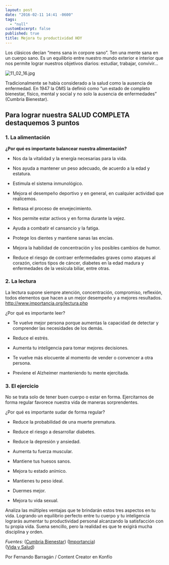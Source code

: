 ```yaml
---
layout: post
date: "2016-02-11 14:41 -0600"
tags: 
  - "null"
customExcerpt: false
published: true
title: Mejora tu productividad HOY
---
```



Los clásicos decían “mens sana in corpore sano”. Ten una mente sana en un cuerpo sano. Es un equilibrio entre nuestro mundo exterior e interior que nos permite lograr nuestros objetivos diarios: estudiar, trabajar, convivir...

![11_02_16.jpg]({{site.baseurl}}/img/11_02_16.jpg)

Tradicionalmente se había considerado a la salud como la ausencia de enfermedad. En 1947 la OMS la definió como “un estado de completo bienestar, físico, mental y social y no solo la ausencia de enfermedades” (Cumbria Bienestar).
	
## Para lograr nuestra SALUD COMPLETA destaquemos 3 puntos

### 1. La alimentación

**¿Por qué es importante balancear nuestra alimentación?** 

- Nos da la vitalidad y la energía necesarias para la vida.

- Nos ayuda a mantener un peso adecuado, de acuerdo a la edad y estatura.

- Estimula el sistema inmunológico.

- Mejora el desempeño deportivo y en general, en cualquier actividad que realicemos.

- Retrasa el proceso de envejecimiento.

- Nos permite estar activos y en forma durante la vejez.

- Ayuda a combatir el cansancio y la fatiga.

- Protege los dientes y mantiene sanas las encías.

- Mejora la habilidad de concentración y los posibles cambios de humor.

- Reduce el riesgo de contraer enfermedades graves como ataques al corazón, ciertos tipos de cáncer, diabetes en la edad madura y enfermedades de la vesícula biliar, entre otras.

### 2. La lectura

La lectura supone siempre atención, concentración, compromiso, reflexión, todos elementos que hacen a un mejor desempeño y a mejores resultados.
http://www.importancia.org/lectura.php 

¿Por qué es importante leer?

- Te vuelve mejor persona porque aumentas la capacidad de detectar y comprender las necesidades de los demás.

- Reduce el estrés.

- Aumenta tu inteligencia para tomar mejores decisiones.

- Te vuelve más elocuente al momento de vender o convencer a otra persona.

- Previene el Alzheimer manteniendo tu mente ejercitada.

### 3. El ejercicio

No se trata solo de tener buen cuerpo o estar en forma. Ejercitarnos de forma regular favorece nuestra vida de maneras sorprendentes.  

¿Por qué es importante sudar de forma regular?

- Reduce la probabilidad de una muerte prematura.

- Reduce el riesgo a desarrollar diabetes.

- Reduce la depresión y ansiedad.

- Aumenta tu fuerza muscular.

- Mantiene tus huesos sanos.

- Mejora tu estado anímico.

- Mantienes tu peso ideal.

- Duermes mejor.

- Mejora tu vida sexual.

Analiza las múltiples ventajas que te brindarán estos tres aspectos en tu vida. Logrando un equilibrio perfecto entre tu cuerpo y tu inteligencia lograrás aumentar tu productividad personal alcanzando la satisfacción con tu propia vida. Suena sencillo, pero la realidad es que te exigirá mucha disciplina y orden. 

_Fuentes:_
([Cumbria Bienestar](http://www.cumbriabienestar.es/el-bienestar-social/)) 
([Importancia](http://www.importancia.org/buena-alimentacion.php))  
([Vida y Salud](http://www.vidaysalud.com/diario/ejercicio/10-beneficios-de-hacer-ejercicio/)) 

Por Fernando Barragán / Content Creator en Konfío
